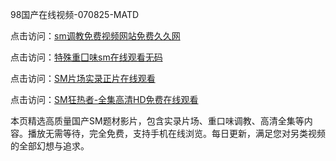 98国产在线视频-070825-MATD

点击访问：<a href="https://heiliaozj3tjd.pages.dev">sm调教免费视频网站免费久久网</a>

点击访问：<a href="https://heiliaoe8ajia.pages.dev">特殊重囗味sm在线观看无码</a>

点击访问：<a href="https://heiliaoxqkkct.pages.dev">SM片场实录正片在线观看</a>

点击访问：<a href="https://heiliaoxwd5i8.pages.dev">SM狂热者-全集高清HD免费在线观看</a>

本页精选高质量国产SM题材影片，包含实录片场、重口味调教、高清全集等内容。播放无需等待，完全免费，支持手机在线浏览。每日更新，满足您对另类视频的全部幻想与追求。

<span style="display:none;">[Canonical link](https://github.com/nb0708/nb03 ）</span>
